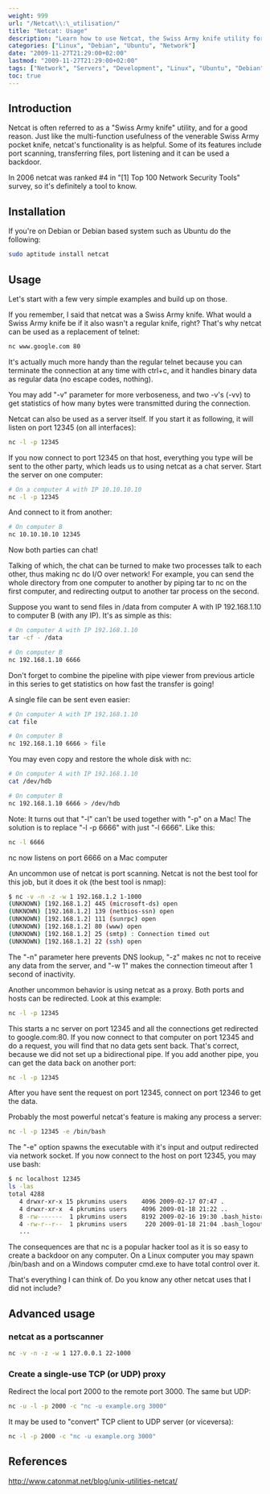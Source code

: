 ```yaml
---
weight: 999
url: "/Netcat\\:\_utilisation/"
title: "Netcat: Usage"
description: "Learn how to use Netcat, the Swiss Army knife utility for network operations including port scanning, file transfers, chat, proxying and more."
categories: ["Linux", "Debian", "Ubuntu", "Network"]
date: "2009-11-27T21:29:00+02:00"
lastmod: "2009-11-27T21:29:00+02:00"
tags: ["Network", "Servers", "Development", "Linux", "Ubuntu", "Debian"]
toc: true
---
```


## Introduction

Netcat is often referred to as a "Swiss Army knife" utility, and for a good reason. Just like the multi-function usefulness of the venerable Swiss Army pocket knife, netcat's functionality is as helpful. Some of its features include port scanning, transferring files, port listening and it can be used a backdoor.

In 2006 netcat was ranked #4 in "[1] Top 100 Network Security Tools" survey, so it's definitely a tool to know.

## Installation

If you're on Debian or Debian based system such as Ubuntu do the following:

```bash
sudo aptitude install netcat
```

## Usage

Let's start with a few very simple examples and build up on those.

If you remember, I said that netcat was a Swiss Army knife. What would a Swiss Army knife be if it also wasn't a regular knife, right? That's why netcat can be used as a replacement of telnet:

```bash
nc www.google.com 80
```

It's actually much more handy than the regular telnet because you can terminate the connection at any time with ctrl+c, and it handles binary data as regular data (no escape codes, nothing).

You may add "-v" parameter for more verboseness, and two -v's (-vv) to get statistics of how many bytes were transmitted during the connection.

Netcat can also be used as a server itself. If you start it as following, it will listen on port 12345 (on all interfaces):

```bash
nc -l -p 12345
```

If you now connect to port 12345 on that host, everything you type will be sent to the other party, which leads us to using netcat as a chat server. Start the server on one computer:

```bash
# On a computer A with IP 10.10.10.10
nc -l -p 12345
```

And connect to it from another:

```bash
# On computer B
nc 10.10.10.10 12345
```

Now both parties can chat!

Talking of which, the chat can be turned to make two processes talk to each other, thus making nc do I/O over network! For example, you can send the whole directory from one computer to another by piping tar to nc on the first computer, and redirecting output to another tar process on the second.

Suppose you want to send files in /data from computer A with IP 192.168.1.10 to computer B (with any IP). It's as simple as this:

```bash
# On computer A with IP 192.168.1.10
tar -cf - /data
```

```bash
# On computer B
nc 192.168.1.10 6666
```

Don't forget to combine the pipeline with pipe viewer from previous article in this series to get statistics on how fast the transfer is going!

A single file can be sent even easier:

```bash
# On computer A with IP 192.168.1.10
cat file
```

```bash
# On computer B
nc 192.168.1.10 6666 > file
```

You may even copy and restore the whole disk with nc:

```bash
# On computer A with IP 192.168.1.10
cat /dev/hdb
```

```bash
# On computer B
nc 192.168.1.10 6666 > /dev/hdb
```

Note: It turns out that "-l" can't be used together with "-p" on a Mac! The solution is to replace "-l -p 6666" with just "-l 6666". Like this:

```bash
nc -l 6666
```

nc now listens on port 6666 on a Mac computer

An uncommon use of netcat is port scanning. Netcat is not the best tool for this job, but it does it ok (the best tool is nmap):

```bash
$ nc -v -n -z -w 1 192.168.1.2 1-1000
(UNKNOWN) [192.168.1.2] 445 (microsoft-ds) open
(UNKNOWN) [192.168.1.2] 139 (netbios-ssn) open
(UNKNOWN) [192.168.1.2] 111 (sunrpc) open
(UNKNOWN) [192.168.1.2] 80 (www) open
(UNKNOWN) [192.168.1.2] 25 (smtp) : Connection timed out
(UNKNOWN) [192.168.1.2] 22 (ssh) open
```

The "-n" parameter here prevents DNS lookup, "-z" makes nc not to receive any data from the server, and "-w 1" makes the connection timeout after 1 second of inactivity.

Another uncommon behavior is using netcat as a proxy. Both ports and hosts can be redirected. Look at this example:

```bash
nc -l -p 12345
```

This starts a nc server on port 12345 and all the connections get redirected to google.com:80. If you now connect to that computer on port 12345 and do a request, you will find that no data gets sent back. That's correct, because we did not set up a bidirectional pipe. If you add another pipe, you can get the data back on another port:

```bash
nc -l -p 12345
```

After you have sent the request on port 12345, connect on port 12346 to get the data.

Probably the most powerful netcat's feature is making any process a server:

```bash
nc -l -p 12345 -e /bin/bash
```

The "-e" option spawns the executable with it's input and output redirected via network socket. If you now connect to the host on port 12345, you may use bash:

```bash
$ nc localhost 12345
ls -las
total 4288
   4 drwxr-xr-x 15 pkrumins users    4096 2009-02-17 07:47 .
   4 drwxr-xr-x  4 pkrumins users    4096 2009-01-18 21:22 ..
   8 -rw-------  1 pkrumins users    8192 2009-02-16 19:30 .bash_history
   4 -rw-r--r--  1 pkrumins users     220 2009-01-18 21:04 .bash_logout
   ...
```

The consequences are that nc is a popular hacker tool as it is so easy to create a backdoor on any computer. On a Linux computer you may spawn /bin/bash and on a Windows computer cmd.exe to have total control over it.

That's everything I can think of. Do you know any other netcat uses that I did not include?

## Advanced usage

### netcat as a portscanner

```bash
nc -v -n -z -w 1 127.0.0.1 22-1000
```

### Create a single-use TCP (or UDP) proxy

Redirect the local port 2000 to the remote port 3000. The same but UDP:

```bash
nc -u -l -p 2000 -c "nc -u example.org 3000"
```

It may be used to "convert" TCP client to UDP server (or viceversa):

```bash
nc -l -p 2000 -c "nc -u example.org 3000"
```

## References

http://www.catonmat.net/blog/unix-utilities-netcat/
